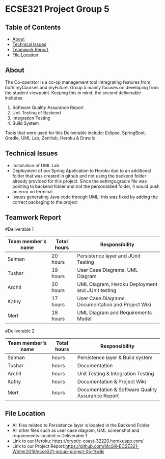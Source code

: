# ECSE321 Project Group 5

## Table of Contents
* [About](#about)
* [Technical Issues](#technical-issues)
* [Teamwork Report](#teamwork-report)
* [File Location](#file-location)


## About
The Co-operator is a co-op management tool intregrating features from both myCourses and myFuture. Group 5 mainly focuses on developing from the student viewpoint. Keeping this in mind, the second deliverable includes: 

1. Software Quality Assurance Report
2. Unit Testing of Backend 
3. Integration Testing 
4. Build System

Tools that were used for this Deliverable include: Eclipse, SpringBoot, Gradle, UML Lab, ZenHub, Heroku & Draw.Io

## Technical Issues
- Installation of UML Lab
- Deployment of our Spring Application to Heroku due to an additional folder that was created in github and not using the backend folder     already provided for this project. Since the settings.gradle file was pointing to backend folder and not the personalized folder, it       would push an error on terminal
- Issues generating Java code through UML; this was fixed by adding the correct packaging to the project

## Teamwork Report
#Deliverable 1

|Team member's name|Total hours|Responsibility          |
|------------------|-----------|----------------------- |
|Salman            |   20 hours|Persistence layer and JUnit Testing |
|Tushar            |   19 hours|User Case Diagrams, UML Diagram |
|Archit            |   20 hours|UML Diagram, Heroku Deployment and JUnit testing         |
|Kathy             |   17 hours|User Case Diagrams, Documentation and Project Wiki        |
|Mert              |   18 hours|UML Diagram and Requirements Model                        |

#Deliverable 2

|Team member's name|Total hours|Responsibility          |
|------------------|-----------|----------------------- |
|Salman            |      hours|Persistence layer & Build system  |
|Tushar            |      hours|Documentation |
|Archit            |      hours|Unit Testing & Integration Testing        |
|Kathy             |      hours|Documentation & Project Wiki        |
|Mert              |      hours|Documentation & Software Quality Assurance Report         |

## File Location 
- All files related to Persistence layer is located in the Backend Folder
- All other files such as user case diagram, UML screenshot and requirements located in Deliverable 1
- Link to our Heroku: https://cryptic-coast-32220.herokuapp.com/
- Link to our Project Report:https://github.com/McGill-ECSE321-Winter2019/ecse321-group-project-05-1/wiki


